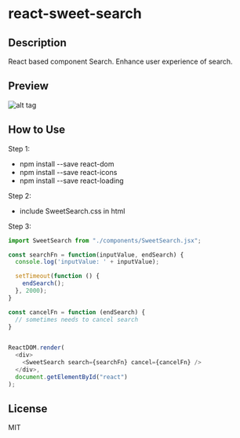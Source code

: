 # react-sweet-search

## Description
React based component Search. Enhance user experience of search.


## Preview
![alt tag](https://cloud.githubusercontent.com/assets/429250/14410807/5a3a68fc-ff6a-11e5-928a-e07914dd7674.gif)


## How to Use
Step 1:
* npm install --save react-dom
* npm install --save react-icons
* npm install --save react-loading

Step 2:
* include SweetSearch.css in html

Step 3:
```js
import SweetSearch from "./components/SweetSearch.jsx";

const searchFn = function(inputValue, endSearch) {
  console.log('inputValue: ' + inputValue);

  setTimeout(function () {
    endSearch();
  }, 2000);
}

const cancelFn = function (endSearch) {
  // sometimes needs to cancel search
}


ReactDOM.render(
  <div>
    <SweetSearch search={searchFn} cancel={cancelFn} />
  </div>,
  document.getElementById("react")
);
```


## License

MIT
